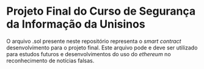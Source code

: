 ﻿# Projeto Final do Curso de Segurança da Informação da Unisinos

 O arquivo .sol presente neste repositório representa o *smart contract* desenvolvimento para o projeto final.
 Este arquivo pode e deve ser utilizado para estudos futuros e desenvolvimentos do uso do *ethereum* no reconhecimento de notícias falsas.
